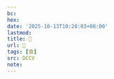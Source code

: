 ```yaml
---
bc:
hex:
date: '2025-10-13T10:28:03+08:00'
lastmod:
title: 􂗔
url: 􂗔
tags: [食]
src: DCCV
note:
---
```

